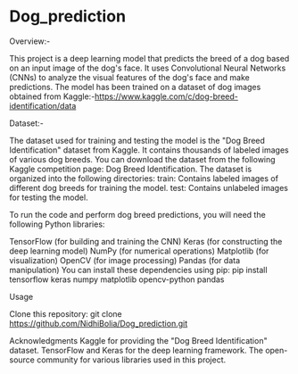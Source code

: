 # Dog_prediction

Overview:-

This project is a deep learning model that predicts the breed of a dog based on an input image of the dog's face. It uses Convolutional Neural Networks (CNNs) to analyze the visual features of the dog's face and make predictions. The model has been trained on a dataset of dog images obtained from Kaggle:-https://www.kaggle.com/c/dog-breed-identification/data

Dataset:-

The dataset used for training and testing the model is the "Dog Breed Identification" dataset from Kaggle. It contains thousands of labeled images of various dog breeds. You can download the dataset from the following Kaggle competition page: Dog Breed Identification.
The dataset is organized into the following directories:
train: Contains labeled images of different dog breeds for training the model.
test: Contains unlabeled images for testing the model.

To run the code and perform dog breed predictions, you will need the following Python libraries:

TensorFlow (for building and training the CNN)
Keras (for constructing the deep learning model)
NumPy (for numerical operations)
Matplotlib (for visualization)
OpenCV (for image processing)
Pandas (for data manipulation)
You can install these dependencies using pip:
pip install tensorflow keras numpy matplotlib opencv-python pandas

Usage

Clone this repository:
git clone https://github.com/NidhiBolia/Dog_prediction.git


Acknowledgments
Kaggle for providing the "Dog Breed Identification" dataset.
TensorFlow and Keras for the deep learning framework.
The open-source community for various libraries used in this project.
